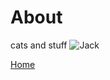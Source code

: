 <body>
		
<div class="container">
<div class="blurb">
<h1>About</h1>
cats and stuff

<img src="/images/Jack1.jpg" alt="Jack" class="inline"/>

	
<a href="../">Home</a>
